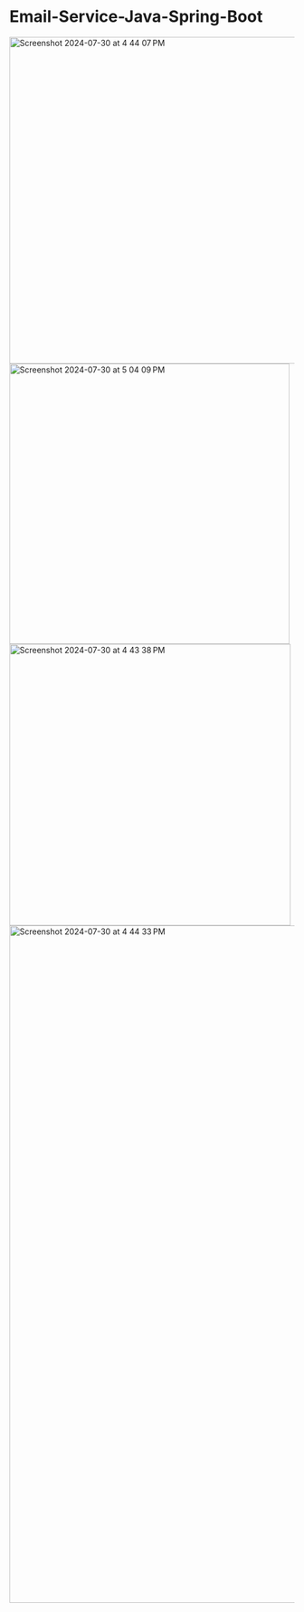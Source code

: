 # Email-Service-Java-Spring-Boot

<img width="577" alt="Screenshot 2024-07-30 at 4 44 07 PM" src="https://github.com/user-attachments/assets/d3e9ef0c-4289-4bbb-be18-d162d9154b34">
<img width="495" alt="Screenshot 2024-07-30 at 5 04 09 PM" src="https://github.com/user-attachments/assets/d1238a60-cdac-4750-bfbc-826dbeb42792">
<img width="497" alt="Screenshot 2024-07-30 at 4 43 38 PM" src="https://github.com/user-attachments/assets/a94ee1eb-07b8-4b36-af62-da679ac4eee3">
<img width="1196" alt="Screenshot 2024-07-30 at 4 44 33 PM" src="https://github.com/user-attachments/assets/e40f5e7e-7020-4d3d-af8b-519fc98d564f">


